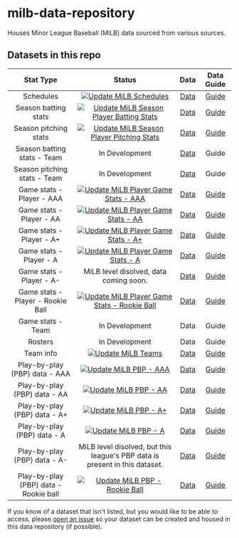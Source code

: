 # milb-data-repository

Houses Minor League Baseball (MiLB) data sourced from various sources.

## Datasets in this repo

|               Stat Type               |                                                                                                                                   Status                                                                                                                                   |                                            Data                                             |                                                       Data Guide                                                       |
| :-----------------------------------: | :------------------------------------------------------------------------------------------------------------------------------------------------------------------------------------------------------------------------------------------------------------------------: | :-----------------------------------------------------------------------------------------: | :--------------------------------------------------------------------------------------------------------------------: |
|               Schedules               |                       [![Update MiLB Schedules](https://github.com/armstjc/milb-data-repository/actions/workflows/update_milb_schedules.yml/badge.svg)](https://github.com/armstjc/milb-data-repository/actions/workflows/update_milb_schedules.yml)                       |        [Data](https://github.com/armstjc/milb-data-repository/releases/tag/schedule)        |             [Guide](https://github.com/armstjc/milb-data-repository/blob/main/schedule/schedule_guide.md)              |
|         Season batting stats          |   [![Update MiLB Season Player Batting Stats](https://github.com/armstjc/milb-data-repository/actions/workflows/update_milb_player_batting_stats.yml/badge.svg)](https://github.com/armstjc/milb-data-repository/actions/workflows/update_milb_player_batting_stats.yml)   | [Data](https://github.com/armstjc/milb-data-repository/releases/tag/season_player_batting)  | [Guide](https://github.com/armstjc/milb-data-repository/blob/main/season_stats/player/season_player_batting_stats.md)  |
|         Season pitching stats         | [![Update MiLB Season Player Pitching Stats](https://github.com/armstjc/milb-data-repository/actions/workflows/update_milb_player_pitching_stats.yml/badge.svg)](https://github.com/armstjc/milb-data-repository/actions/workflows/update_milb_player_pitching_stats.yml)  | [Data](https://github.com/armstjc/milb-data-repository/releases/tag/season_player_pitching) | [Guide](https://github.com/armstjc/milb-data-repository/blob/main/season_stats/player/season_player_pitching_guide.md) |
|      Season batting stats - Team      |                                                                                                                               In Development                                                                                                                               |  [Data](https://github.com/armstjc/milb-data-repository/releases/tag/team_season_batting)   |                                                         Guide                                                          |
|     Season pitching stats - Team      |                                                                                                                               In Development                                                                                                                               |  [Data](https://github.com/armstjc/milb-data-repository/releases/tag/team_seaspn_pitching)  |                                                         Guide                                                          |
|       Game stats - Player - AAA       |    [![Update MiLB Player Game Stats - AAA](https://github.com/armstjc/milb-data-repository/actions/workflows/update_milb_player_game_stats_aaa.yml/badge.svg)](https://github.com/armstjc/milb-data-repository/actions/workflows/update_milb_player_game_stats_aaa.yml)    |   [Data](https://github.com/armstjc/milb-data-repository/releases/tag/game_player_stats)    |       [Guide](https://github.com/armstjc/milb-data-repository/blob/main/game_stats/player/player_game_stats.md)        |
|       Game stats - Player - AA        |     [![Update MiLB Player Game Stats - AA](https://github.com/armstjc/milb-data-repository/actions/workflows/update_milb_player_game_stats_aa.yml/badge.svg)](https://github.com/armstjc/milb-data-repository/actions/workflows/update_milb_player_game_stats_aa.yml)      |   [Data](https://github.com/armstjc/milb-data-repository/releases/tag/game_player_stats)    |       [Guide](https://github.com/armstjc/milb-data-repository/blob/main/game_stats/player/player_game_stats.md)        |
|       Game stats - Player - A+        |     [![Update MiLB Player Game Stats - A+](https://github.com/armstjc/milb-data-repository/actions/workflows/update_milb_player_game_stats_a+.yml/badge.svg)](https://github.com/armstjc/milb-data-repository/actions/workflows/update_milb_player_game_stats_a+.yml)      |   [Data](https://github.com/armstjc/milb-data-repository/releases/tag/game_player_stats)    |       [Guide](https://github.com/armstjc/milb-data-repository/blob/main/game_stats/player/player_game_stats.md)        |
|        Game stats - Player - A        |       [![Update MiLB Player Game Stats - A](https://github.com/armstjc/milb-data-repository/actions/workflows/update_milb_player_game_stats_a.yml/badge.svg)](https://github.com/armstjc/milb-data-repository/actions/workflows/update_milb_player_game_stats_a.yml)       |   [Data](https://github.com/armstjc/milb-data-repository/releases/tag/game_player_stats)    |       [Guide](https://github.com/armstjc/milb-data-repository/blob/main/game_stats/player/player_game_stats.md)        |
|       Game stats - Player - A-        |                                                                                                                   MiLB level disolved, data coming soon.                                                                                                                   |   [Data](https://github.com/armstjc/milb-data-repository/releases/tag/game_player_stats)    |       [Guide](https://github.com/armstjc/milb-data-repository/blob/main/game_stats/player/player_game_stats.md)        |
|   Game stats - Player - Rookie Ball   | [![Update MiLB Player Game Stats - Rookie Ball](https://github.com/armstjc/milb-data-repository/actions/workflows/update_milb_player_game_stats_rk.yml/badge.svg)](https://github.com/armstjc/milb-data-repository/actions/workflows/update_milb_player_game_stats_rk.yml) |   [Data](https://github.com/armstjc/milb-data-repository/releases/tag/game_player_stats)    |       [Guide](https://github.com/armstjc/milb-data-repository/blob/main/game_stats/player/player_game_stats.md)        |
|           Game stats - Team           |                                                                                                                               In Development                                                                                                                               |                                            Data                                             |                                                         Guide                                                          |
|                Rosters                |                                                                                                                               In Development                                                                                                                               |                                            Data                                             |                                                         Guide                                                          |
|               Team info               |                             [![Update MiLB Teams](https://github.com/armstjc/milb-data-repository/actions/workflows/update_milb_teams.yml/badge.svg)](https://github.com/armstjc/milb-data-repository/actions/workflows/update_milb_teams.yml)                             |         [Data](https://github.com/armstjc/milb-data-repository/releases/tag/teams)          |                [Guide](https://github.com/armstjc/milb-data-repository/blob/main/teams/teams_guide.md)                 |
|     Play-by-play (PBP) data - AAA     |                         [![Update MiLB PBP - AAA](https://github.com/armstjc/milb-data-repository/actions/workflows/update_milb_pbp_aaa.yml/badge.svg)](https://github.com/armstjc/milb-data-repository/actions/workflows/update_milb_pbp_aaa.yml)                         |          [Data](https://github.com/armstjc/milb-data-repository/releases/tag/pbp)           |                  [Guide](https://github.com/armstjc/milb-data-repository/blob/main/pbp/pbp_guide.md)                   |
|     Play-by-play (PBP) data - AA      |                          [![Update MiLB PBP - AA](https://github.com/armstjc/milb-data-repository/actions/workflows/update_milb_pbp_aa.yml/badge.svg)](https://github.com/armstjc/milb-data-repository/actions/workflows/update_milb_pbp_aa.yml)                           |          [Data](https://github.com/armstjc/milb-data-repository/releases/tag/pbp)           |                  [Guide](https://github.com/armstjc/milb-data-repository/blob/main/pbp/pbp_guide.md)                   |
|     Play-by-play (PBP) data - A+      |                          [![Update MiLB PBP - A+](https://github.com/armstjc/milb-data-repository/actions/workflows/update_milb_pbp_a+.yml/badge.svg)](https://github.com/armstjc/milb-data-repository/actions/workflows/update_milb_pbp_a+.yml)                           |          [Data](https://github.com/armstjc/milb-data-repository/releases/tag/pbp)           |                  [Guide](https://github.com/armstjc/milb-data-repository/blob/main/pbp/pbp_guide.md)                   |
|      Play-by-play (PBP) data - A      |                            [![Update MiLB PBP - A](https://github.com/armstjc/milb-data-repository/actions/workflows/update_milb_pbp_a.yml/badge.svg)](https://github.com/armstjc/milb-data-repository/actions/workflows/update_milb_pbp_a.yml)                            |          [Data](https://github.com/armstjc/milb-data-repository/releases/tag/pbp)           |                  [Guide](https://github.com/armstjc/milb-data-repository/blob/main/pbp/pbp_guide.md)                   |
|     Play-by-play (PBP) data - A-      |                                                                                                MiLB level disolved, but this league's PBP data is present in this dataset.                                                                                                 |          [Data](https://github.com/armstjc/milb-data-repository/releases/tag/pbp)           |                  [Guide](https://github.com/armstjc/milb-data-repository/blob/main/pbp/pbp_guide.md)                   |
| Play-by-play (PBP) data - Rookie ball |                      [![Update MiLB PBP - Rookie Ball](https://github.com/armstjc/milb-data-repository/actions/workflows/update_milb_pbp_rk.yml/badge.svg)](https://github.com/armstjc/milb-data-repository/actions/workflows/update_milb_pbp_rk.yml)                      |          [Data](https://github.com/armstjc/milb-data-repository/releases/tag/pbp)           |                  [Guide](https://github.com/armstjc/milb-data-repository/blob/main/pbp/pbp_guide.md)                   |

If you know of a dataset that isn't listed, but you would like to be able to access, please [open an issue](https://github.com/armstjc/milb-data-repository/issues) so your dataset can be created and housed in this data repository (if possible).
